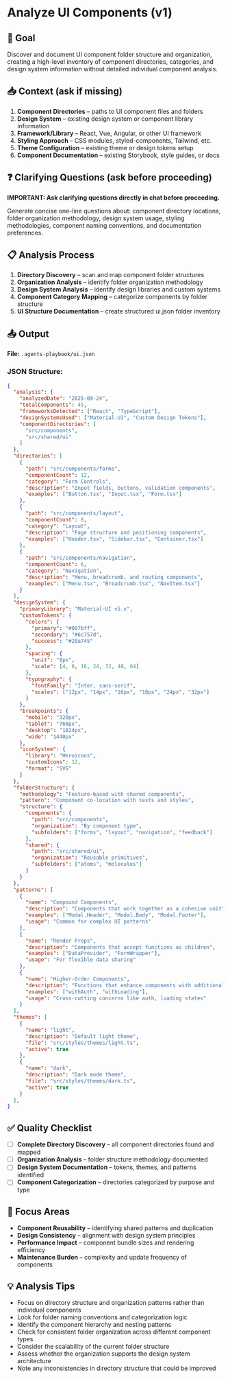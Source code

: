 # Analyze UI Components (v1)

## 🎯 Goal
Discover and document UI component folder structure and organization, creating a high-level inventory of component directories, categories, and design system information without detailed individual component analysis.

## 📥 Context (ask if missing)
1. **Component Directories** – paths to UI component files and folders
2. **Design System** – existing design system or component library information
3. **Framework/Library** – React, Vue, Angular, or other UI framework
4. **Styling Approach** – CSS modules, styled-components, Tailwind, etc.
5. **Theme Configuration** – existing theme or design tokens setup
6. **Component Documentation** – existing Storybook, style guides, or docs

## ❓ Clarifying Questions (ask before proceeding)
**IMPORTANT: Ask clarifying questions directly in chat before proceeding.**

Generate concise one-line questions about: component directory locations, folder organization methodology, design system usage, styling methodologies, component naming conventions, and documentation preferences.


## 📋 Analysis Process
1. **Directory Discovery** – scan and map component folder structures
2. **Organization Analysis** – identify folder organization methodology
3. **Design System Analysis** – identify design libraries and custom systems
4. **Component Category Mapping** – categorize components by folder structure
5. **UI Structure Documentation** – create structured ui.json folder inventory

## 📤 Output
**File:** `.agents-playbook/ui.json`

### JSON Structure:
```json
{
  "analysis": {
    "analyzedDate": "2025-09-24",
    "totalComponents": 45,
    "frameworksDetected": ["React", "TypeScript"],
    "designSystemsUsed": ["Material-UI", "Custom Design Tokens"],
    "componentDirectories": [
      "src/components",
      "src/shared/ui"
    ]
  },
  "directories": [
    {
      "path": "src/components/forms",
      "componentCount": 12,
      "category": "Form Controls",
      "description": "Input fields, buttons, validation components",
      "examples": ["Button.tsx", "Input.tsx", "Form.tsx"]
    },
    {
      "path": "src/components/layout",
      "componentCount": 8,
      "category": "Layout",
      "description": "Page structure and positioning components",
      "examples": ["Header.tsx", "Sidebar.tsx", "Container.tsx"]
    },
    {
      "path": "src/components/navigation",
      "componentCount": 6,
      "category": "Navigation",
      "description": "Menu, breadcrumb, and routing components",
      "examples": ["Menu.tsx", "Breadcrumb.tsx", "NavItem.tsx"]
    }
  ],
  "designSystem": {
    "primaryLibrary": "Material-UI v5.x",
    "customTokens": {
      "colors": {
        "primary": "#007bff",
        "secondary": "#6c757d",
        "success": "#28a745"
      },
      "spacing": {
        "unit": "8px",
        "scale": [4, 8, 16, 24, 32, 48, 64]
      },
      "typography": {
        "fontFamily": "Inter, sans-serif",
        "scales": ["12px", "14px", "16px", "18px", "24px", "32px"]
      }
    },
    "breakpoints": {
      "mobile": "320px",
      "tablet": "768px", 
      "desktop": "1024px",
      "wide": "1440px"
    },
    "iconSystem": {
      "library": "Heroicons",
      "customIcons": 12,
      "format": "SVG"
    }
  },
  "folderStructure": {
    "methodology": "Feature-based with shared components",
    "pattern": "Component co-location with tests and styles",
    "structure": {
      "components": {
        "path": "src/components",
        "organization": "By component type",
        "subfolders": ["forms", "layout", "navigation", "feedback"]
      },
      "shared": {
        "path": "src/shared/ui", 
        "organization": "Reusable primitives",
        "subfolders": ["atoms", "molecules"]
      }
    }
  },
  "patterns": [
    {
      "name": "Compound Components",
      "description": "Components that work together as a cohesive unit",
      "examples": ["Modal.Header", "Modal.Body", "Modal.Footer"],
      "usage": "Common for complex UI patterns"
    },
    {
      "name": "Render Props",
      "description": "Components that accept functions as children",
      "examples": ["DataProvider", "FormWrapper"],
      "usage": "For flexible data sharing"
    },
    {
      "name": "Higher-Order Components",
      "description": "Functions that enhance components with additional functionality",
      "examples": ["withAuth", "withLoading"],
      "usage": "Cross-cutting concerns like auth, loading states"
    }
  ],
  "themes": [
    {
      "name": "light",
      "description": "Default light theme",
      "file": "src/styles/themes/light.ts",
      "active": true
    },
    {
      "name": "dark",
      "description": "Dark mode theme",
      "file": "src/styles/themes/dark.ts", 
      "active": true
    }
  ],
}
```

## ✅ Quality Checklist
- [ ] **Complete Directory Discovery** – all component directories found and mapped
- [ ] **Organization Analysis** – folder structure methodology documented
- [ ] **Design System Documentation** – tokens, themes, and patterns identified
- [ ] **Component Categorization** – directories categorized by purpose and type

## 🎯 Focus Areas
- **Component Reusability** – identifying shared patterns and duplication
- **Design Consistency** – alignment with design system principles  
- **Performance Impact** – component bundle sizes and rendering efficiency
- **Maintenance Burden** – complexity and update frequency of components

## 💡 Analysis Tips
- Focus on directory structure and organization patterns rather than individual components
- Look for folder naming conventions and categorization logic
- Identify the component hierarchy and nesting patterns
- Check for consistent folder organization across different component types
- Consider the scalability of the current folder structure
- Assess whether the organization supports the design system architecture
- Note any inconsistencies in directory structure that could be improved
